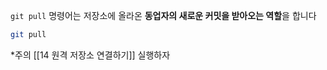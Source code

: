 `git pull` 명령어는 저장소에 올라온 **동업자의 새로운 커밋을 받아오는 역할**을 합니다

```Bash
git pull
```

*주의 [[14 원격 저장소 연결하기]] 실행하자